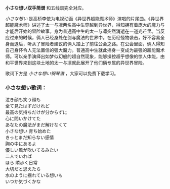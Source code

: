 

**小さな想い双手简谱** 和五线谱完全对应。

_小さな想い_
是高桥李依为电视动画《异世界超能魔术师》演唱的片尾曲。《异世界超能魔术师》讲述了太一与凛两名高中生穿越到异世界，得知拥有着庞大的魔力与才能后开始的冒险故事。身为普通高中生的太一与凛突然消逝在一道光芒里。当反应过来的时候，俩人已经身处在剑与魔法的世界中。在历经怪物袭击，好不容易全身而退后，听从了冒险者建议的俩人踏上了前往公会之路。在公会里面，俩人得知自己身怀令人无法置信的强大魔力。普通高中生就此摇身一变成为最强的超能魔术师。可以亲手演绎出如梦似幻般的超自然现象，能够操控超乎想像的惊人体能，由和平世界来到这块土地的太一与凛就此展开了他们俩专属的异世界冒险。

歌词下方是 _小さな想い钢琴谱_ ，大家可以免费下载学习。

### 小さな想い歌词：

泣き顔も笑う顔も  
全て見たはずだけれど  
最高の気持ちだけが分からずに  
心に問いかけてた  
あなたの魔法がまだ解けなくて  
小さな想い 育ち始めた  
きっとまだ知らない感情  
胸の中にあるよ  
優しい風が吹いてるみたい  
二人でいれば  
ほら 隣歩く日常  
大切だと思えたら  
水のように揺れている想いも  
いつか気づくかな

